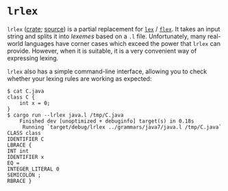 # `lrlex`

`lrlex` ([crate](https://crates.io/crates/lrlex);
[source](https://github.com/softdevteam/grmtools/tree/master/lrlex)) is a
partial replacement for [`lex`](https://web.archive.org/web/20220402195947/dinosaur.compilertools.net/lex/index.html) /
[`flex`](https://westes.github.io/flex/manual/). It takes an input string and
splits it into *lexemes* based on a `.l` file. Unfortunately, many real-world
languages have corner cases which exceed the power that `lrlex` can provide.
However, when it is suitable, it is a very convenient way of expressing lexing.

`lrlex` also has a simple command-line interface, allowing you to check whether
your lexing rules are working as expected:

```
$ cat C.java
class C {
    int x = 0;
}
$ cargo run --lrlex java.l /tmp/C.java
    Finished dev [unoptimized + debuginfo] target(s) in 0.18s
     Running `target/debug/lrlex ../grammars/java7/java.l /tmp/C.java`
CLASS class
IDENTIFIER C
LBRACE {
INT int
IDENTIFIER x
EQ =
INTEGER_LITERAL 0
SEMICOLON ;
RBRACE }
```
